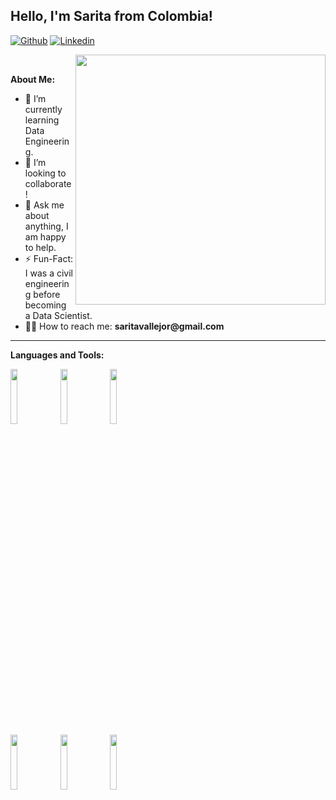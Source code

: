 <!-- Your title -->
## Hello, I'm Sarita from Colombia!

<!-- Your badges
You can use the website to generate badges: https://shields.io/
-->

[![Github](https://img.shields.io/badge/-Github-000?style=flat&logo=Github&logoColor=white)](https://github.com/saritavr24)
[![Linkedin](https://img.shields.io/badge/-LinkedIn-blue?style=flat&logo=Linkedin&logoColor=white)](https://www.linkedin.com/in/sarita-vallejo-05979b206/)

<picture> <img align="right" src="https://mir-s3-cdn-cf.behance.net/project_modules/disp/601014116770475.6068beff4640a.gif" width = 400px></picture>
 <p align="left">
</p>

&nbsp;
<!-- Talking about you -->
**About Me:**

- 🌱 I’m currently learning Data Engineering.
- 👯 I’m looking to collaborate!
- 💬 Ask me about anything, I am happy to help.
- ⚡ Fun-Fact: I was a civil engineering before becoming a Data Scientist.
- 👨‍💻 How to reach me: __saritavallejor@gmail.com__

---

**Languages and Tools:**

<p>

  <code><img width="15%" src="https://www.vectorlogo.zone/logos/python/python-ar21.svg"></code>
  <code><img width="15%" src="https://www.vectorlogo.zone/logos/jupyter/jupyter-ar21.svg"></code>
  <code><img width="15%" src="https://www.vectorlogo.zone/logos/mysql/mysql-ar21.svg"></code>
  <br />
  <code><img width="15%" src="https://www.vectorlogo.zone/logos/google_bigquery/google_bigquery-ar21.svg"></code>
  <code><img width="15%" src="https://www.vectorlogo.zone/logos/microsoft_powerbi/microsoft_powerbi-ar21.svg"></code>
  <code><img width="15%" src="https://www.vectorlogo.zone/logos/google_cloud/google_cloud-ar21.svg"></code>
  <br />
  

</p>
